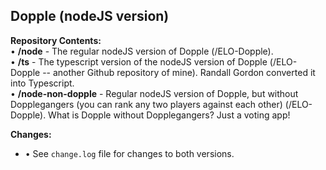 <h2>Dopple (nodeJS version)</h2>

<strong>Repository Contents:</strong><br>
• <strong>/node</strong> - The regular nodeJS version of Dopple (/ELO-Dopple).<br>
• <strong>/ts</strong> - The typescript version of the nodeJS version of Dopple (/ELO-Dopple -- another Github repository of mine).  Randall Gordon converted it into Typescript.<br>
• <strong>/node-non-dopple</strong> - Regular nodeJS version of Dopple, but without Dopplegangers (you can rank any two players against each other) (/ELO-Dopple).  What is Dopple without Dopplegangers?  Just a voting app!<br>

<strong>Changes:</strong><br>
<ul>
<li>• See <code>change.log</code> file for changes to both versions.</li>
</ul>


